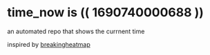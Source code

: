 # time_now is (( 1690740000688 ))

an automated repo that shows the currnent time

inspired by [breakingheatmap](https://github.com/breakingheatmap/breakingheatmap)